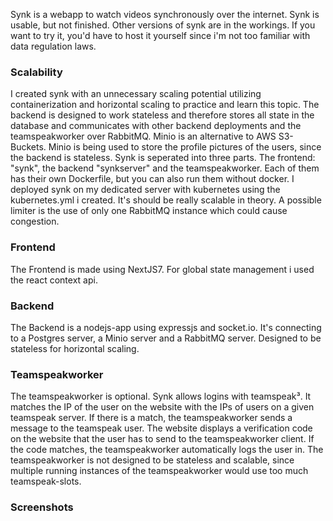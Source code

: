 Synk is a webapp to watch videos synchronously over the internet.
Synk is usable, but not finished. Other versions of synk are in the workings. If you want to try it, you'd have to host it yourself since i'm not too familiar with data regulation laws.
### Scalability
I created synk with an unnecessary scaling potential utilizing containerization and horizontal scaling to practice and learn this topic. The backend is designed to work stateless and therefore stores all state in the database and communicates with other backend deployments and the teamspeakworker over RabbitMQ. Minio is an alternative to AWS S3-Buckets. Minio is being used to store the profile pictures of the users, since the backend is stateless.
Synk is seperated into three parts. The frontend: "synk", the backend "synkserver" and the teamspeakworker. Each of them has their own Dockerfile, but you can also run them without docker.
I deployed synk on my dedicated server with kubernetes using the kubernetes.yml i created. It's should be really scalable in theory. A possible limiter is the use of only one RabbitMQ instance which could cause congestion.
### Frontend
The Frontend is made using NextJS7. For global state management i used the react context api.
### Backend
The Backend is a nodejs-app using expressjs and socket.io. It's connecting to a Postgres server, a Minio server and a RabbitMQ server. Designed to be stateless for horizontal scaling.
### Teamspeakworker
The teamspeakworker is optional. Synk allows logins with teamspeak³. It matches the IP of the user on the website with the IPs of users on a given teamspeak server. If there is a match, the teamspeakworker sends a message to the teamspeak user. The website displays a verification code on the website that the user has to send to the teamspeakworker client. If the code matches, the teamspeakworker automatically logs the user in.
The teamspeakworker is not designed to be stateless and scalable, since multiple running instances of the teamspeakworker would use too much teamspeak-slots.
### Screenshots
